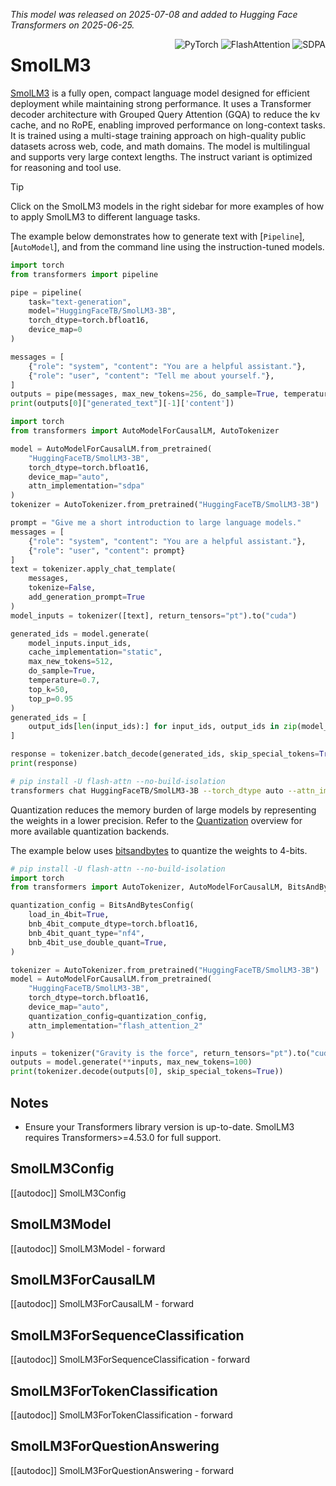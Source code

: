 <!--Copyright 2025 The HuggingFace Team. All rights reserved.

Licensed under the Apache License, Version 2.0 (the "License"); you may not use this file except in compliance with
the License. You may obtain a copy of the License at

http://www.apache.org/licenses/LICENSE-2.0

Unless required by applicable law or agreed to in writing, software distributed under the License is distributed on
an "AS IS" BASIS, WITHOUT WARRANTIES OR CONDITIONS OF ANY KIND, either express or implied. See the License for the
specific language governing permissions and limitations under the License.

⚠️ Note that this file is in Markdown but contain specific syntax for our doc-builder (similar to MDX) that may not be
rendered properly in your Markdown viewer.

-->
*This model was released on 2025-07-08 and added to Hugging Face Transformers on 2025-06-25.*

<div style="float: right;">
    <div class="flex flex-wrap space-x-1">
        <img alt="PyTorch" src="https://img.shields.io/badge/PyTorch-DE3412?style=flat&logo=pytorch&logoColor=white">
        <img alt="FlashAttention" src="https://img.shields.io/badge/%E2%9A%A1%EF%B8%8E%20FlashAttention-eae0c8?style=flat">
        <img alt="SDPA" src="https://img.shields.io/badge/SDPA-DE3412?style=flat&logo=pytorch&logoColor=white">
    </div>
</div>

# SmolLM3

[SmolLM3](https://huggingface.co/blog/smollm3) is a fully open, compact language model designed for efficient deployment while maintaining strong performance. It uses a Transformer decoder architecture with Grouped Query Attention (GQA) to reduce the kv cache, and no RoPE, enabling improved performance on long-context tasks. It is trained using a multi-stage training approach on high-quality public datasets across web, code, and math domains. The model is multilingual and supports very large context lengths. The instruct variant is optimized for reasoning and tool use.

> [!TIP]
> Click on the SmolLM3 models in the right sidebar for more examples of how to apply SmolLM3 to different language tasks.

The example below demonstrates how to generate text with [`Pipeline`], [`AutoModel`], and from the command line using the instruction-tuned models.

<hfoptions id="usage">
<hfoption id="Pipeline">

```python
import torch
from transformers import pipeline

pipe = pipeline(
    task="text-generation",
    model="HuggingFaceTB/SmolLM3-3B",
    torch_dtype=torch.bfloat16,
    device_map=0
)

messages = [
    {"role": "system", "content": "You are a helpful assistant."},
    {"role": "user", "content": "Tell me about yourself."},
]
outputs = pipe(messages, max_new_tokens=256, do_sample=True, temperature=0.7, top_k=50, top_p=0.95)
print(outputs[0]["generated_text"][-1]['content'])
```

</hfoption>
<hfoption id="AutoModel">

```python
import torch
from transformers import AutoModelForCausalLM, AutoTokenizer

model = AutoModelForCausalLM.from_pretrained(
    "HuggingFaceTB/SmolLM3-3B",
    torch_dtype=torch.bfloat16,
    device_map="auto",
    attn_implementation="sdpa"
)
tokenizer = AutoTokenizer.from_pretrained("HuggingFaceTB/SmolLM3-3B")

prompt = "Give me a short introduction to large language models."
messages = [
    {"role": "system", "content": "You are a helpful assistant."},
    {"role": "user", "content": prompt}
]
text = tokenizer.apply_chat_template(
    messages,
    tokenize=False,
    add_generation_prompt=True
)
model_inputs = tokenizer([text], return_tensors="pt").to("cuda")

generated_ids = model.generate(
    model_inputs.input_ids,
    cache_implementation="static",
    max_new_tokens=512,
    do_sample=True,
    temperature=0.7,
    top_k=50,
    top_p=0.95
)
generated_ids = [
    output_ids[len(input_ids):] for input_ids, output_ids in zip(model_inputs.input_ids, generated_ids)
]

response = tokenizer.batch_decode(generated_ids, skip_special_tokens=True)[0]
print(response)
```

</hfoption>
<hfoption id="transformers CLI">

```bash
# pip install -U flash-attn --no-build-isolation
transformers chat HuggingFaceTB/SmolLM3-3B --torch_dtype auto --attn_implementation flash_attention_2 --device 0
```

</hfoption>
</hfoptions>

Quantization reduces the memory burden of large models by representing the weights in a lower precision. Refer to the [Quantization](../quantization/overview) overview for more available quantization backends.

The example below uses [bitsandbytes](../quantization/bitsandbytes) to quantize the weights to 4-bits.

```python
# pip install -U flash-attn --no-build-isolation
import torch
from transformers import AutoTokenizer, AutoModelForCausalLM, BitsAndBytesConfig

quantization_config = BitsAndBytesConfig(
    load_in_4bit=True,
    bnb_4bit_compute_dtype=torch.bfloat16,
    bnb_4bit_quant_type="nf4",
    bnb_4bit_use_double_quant=True,
)

tokenizer = AutoTokenizer.from_pretrained("HuggingFaceTB/SmolLM3-3B")
model = AutoModelForCausalLM.from_pretrained(
    "HuggingFaceTB/SmolLM3-3B",
    torch_dtype=torch.bfloat16,
    device_map="auto",
    quantization_config=quantization_config,
    attn_implementation="flash_attention_2"
)

inputs = tokenizer("Gravity is the force", return_tensors="pt").to("cuda")
outputs = model.generate(**inputs, max_new_tokens=100)
print(tokenizer.decode(outputs[0], skip_special_tokens=True))
```


## Notes

- Ensure your Transformers library version is up-to-date. SmolLM3 requires Transformers>=4.53.0 for full support.

## SmolLM3Config

[[autodoc]] SmolLM3Config

## SmolLM3Model

[[autodoc]] SmolLM3Model
    - forward

## SmolLM3ForCausalLM

[[autodoc]] SmolLM3ForCausalLM
    - forward

## SmolLM3ForSequenceClassification

[[autodoc]] SmolLM3ForSequenceClassification
    - forward

## SmolLM3ForTokenClassification

[[autodoc]] SmolLM3ForTokenClassification
    - forward

## SmolLM3ForQuestionAnswering

[[autodoc]] SmolLM3ForQuestionAnswering
    - forward
